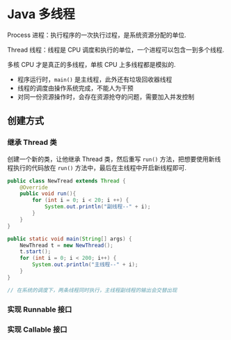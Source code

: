 # Java 多线程

Process 进程：执行程序的一次执行过程，是系统资源分配的单位.

Thread 线程：线程是 CPU 调度和执行的单位，一个进程可以包含一到多个线程.

多核 CPU 才是真正的多线程，单核 CPU 上多线程都是模拟的.

+ 程序运行时，`main()` 是主线程，此外还有垃圾回收器线程
+ 线程的调度由操作系统完成，不能人为干预
+ 对同一份资源操作时，会存在资源抢夺的问题，需要加入并发控制

## 创建方式

### 继承 Thread 类

创建一个新的类，让他继承 Thread 类，然后重写 `run()` 方法，把想要使用新线程执行的代码放在 `run()` 方法中，最后在主线程中开启新线程即可.

```java
public class NewTread extends Thread {
    @Override
    public void run(){
        for (int i = 0; i < 20; i ++) {
            System.out.println("副线程--" + i);
        }
    }
}

public static void main(String[] args) {
    NewThread t = new NewThread();
    t.start();
    for (int i = 0; i < 200; i++) {
        System.out.println("主线程--" + i);
    }
}

// 在系统的调度下，两条线程同时执行，主线程副线程的输出会交替出现
```



### 实现 Runnable 接口

### 实现 Callable 接口

